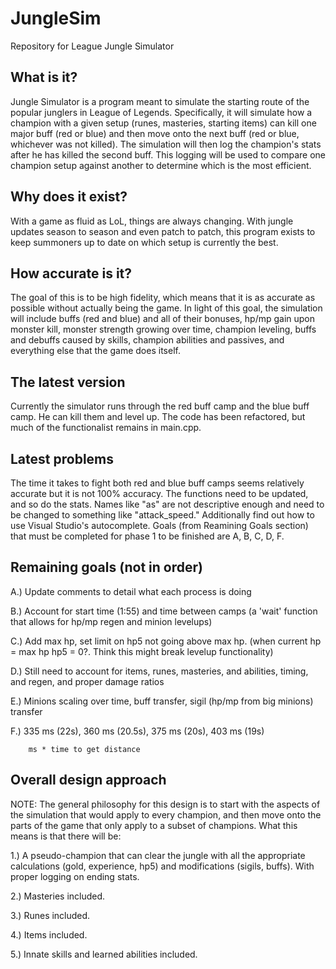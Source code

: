 JungleSim
=========

Repository for League Jungle Simulator

What is it?
--------------------------------------------
Jungle Simulator is a program meant to simulate the starting route of the popular junglers in League of Legends.  Specifically, it will simulate how a champion with a given setup (runes, masteries, starting items) can kill one major buff (red or blue) and then move onto the next buff (red or blue, whichever was not killed).  The simulation will then log the champion's stats after he has killed the second buff.  This logging will be used to compare one champion setup against another to determine which is the most efficient.

Why does it exist?
--------------------------------------------
With a game as fluid as LoL, things are always changing.  With jungle updates season to season and even patch to patch, this program exists to keep summoners up to date on which setup is currently the best.

How accurate is it?
--------------------------------------------
The goal of this is to be high fidelity, which means that it is as accurate as possible without actually being the game.  In light of this goal, the simulation will include buffs (red and blue) and all of their bonuses, hp/mp gain upon monster kill, monster strength growing over time, champion leveling, buffs and debuffs caused by skills, champion abilities and passives, and everything else that the game does itself.

The latest version
--------------------------------------------
Currently the simulator runs through the red buff camp and the blue buff camp.  He can kill them and level up.  The code has been refactored, but much of the functionalist remains in main.cpp.

Latest problems
--------------------------------------------
The time it takes to fight both red and blue buff camps seems relatively accurate but it is not 100% accuracy.  The functions need to be updated, and so do the stats.  Names like "as" are not descriptive enough and need to be changed to something like "attack_speed."  Additionally find out how to use Visual Studio's autocomplete.  Goals (from Reamining Goals section) that must be completed for phase 1 to be finished are A, B, C, D, F.

Remaining goals (not in order)
--------------------------------------------

A.) Update comments to detail what each process is doing

B.) Account for start time (1:55) and time between camps (a 'wait' function that allows for hp/mp regen and minion levelups)

C.) Add max hp, set limit on hp5 not going above max hp. (when current hp = max hp hp5 = 0?.  Think this might break levelup functionality)

D.) Still need to account for items, runes, masteries, and abilities, timing, and regen, and proper damage ratios

E.) Minions scaling over time, buff transfer, sigil (hp/mp from big minions) transfer

F.) 335 ms (22s), 360 ms (20.5s), 375 ms (20s), 403 ms (19s)

		ms * time to get distance
		
Overall design approach
---------------------------------------------
NOTE: The general philosophy for this design is to start with the aspects of the simulation that would apply to every champion, and then move onto the parts of the game that only apply to a subset of champions.  What this means is that there will be:

1.) A pseudo-champion that can clear the jungle with all the appropriate calculations (gold, experience, hp5) and modifications (sigils, buffs).  With proper logging on ending stats.

2.) Masteries included.

3.) Runes included.

4.) Items included.

5.) Innate skills and learned abilities included.

